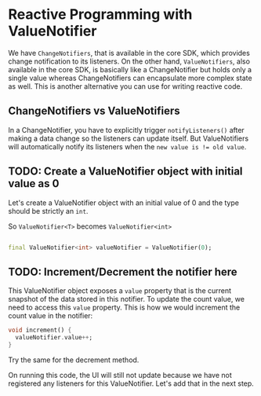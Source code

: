 # Reactive Programming with ValueNotifier

We have `ChangeNotifiers`, that is available in the core SDK, which provides change notification to its listeners. On the other hand, 
`ValueNotifiers`, also available in the core SDK, is basically like a ChangeNotifier but
holds only a single value whereas ChangeNotifiers can encapsulate more complex state as well. This is another alternative you can use for writing reactive code. 

## ChangeNotifiers vs ValueNotifiers
In a ChangeNotifier, you have to explicitly trigger `notifyListeners()`
after making a data change so the listeners can update itself. But ValueNotifiers will automatically
notify its listeners when the `new value is != old value`.

## TODO: Create a ValueNotifier<T> object with initial value as 0
Let's create a ValueNotifier object with an initial value of 0 and the type should be strictly
an `int`. 

So `ValueNotifier<T>` becomes `ValueNotifier<int>`

```dart

final ValueNotifier<int> valueNotifier = ValueNotifier(0);
```


## TODO: Increment/Decrement the notifier here
This ValueNotifier object exposes a ``value`` property that is the current snapshot of the data
stored in this notifier. To update the count value, we need to access this `value` property. This is how we would increment the count value in the notifier:

```dart
void increment() {
  valueNotifier.value++;
}
```

Try the same for the decrement method.

On running this code, the UI will still not update because we have not registered any listeners for
this ValueNotifier. Let's add that in the next step. 
